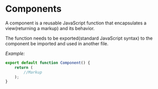 # Components

A component is a reusable JavaScript function that encapsulates a view(returning a markup) and its behavior.

The function needs to be exported(standard JavaScript syntax) to the component be imported and used in another file.

*Example:*

```jsx
export default function Component() {
    return (
        //Markup
    );
}
```